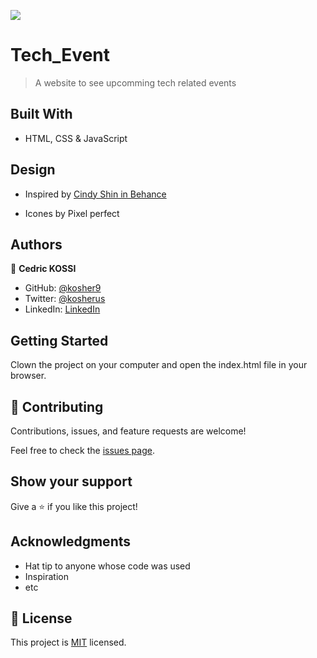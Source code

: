 ![](https://img.shields.io/badge/Microverse-blueviolet)

# Tech_Event

> A website to see upcomming tech related events


## Built With

- HTML, CSS & JavaScript

## Design

- Inspired by [Cindy Shin in Behance](https://www.behance.net/adagio07)

- Icones by Pixel perfect

## Authors

👤 **Cedric KOSSI**

- GitHub: [@kosher9](https://github.com/kosher9)
- Twitter: [@kosherus](https://twitter.com/kosherus)
- LinkedIn: [LinkedIn](https://linkedin.com/in/lionel-c%C3%A9dric-kossi-323042172)


## Getting Started

Clown the project on your computer and open the index.html file in your browser.

## 🤝 Contributing

Contributions, issues, and feature requests are welcome!

Feel free to check the [issues page](../../issues/).

## Show your support

Give a ⭐️ if you like this project!

## Acknowledgments

- Hat tip to anyone whose code was used
- Inspiration
- etc

## 📝 License

This project is [MIT](./MIT.md) licensed.